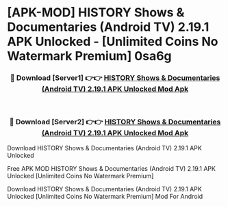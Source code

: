# [APK-MOD] HISTORY  Shows & Documentaries (Android TV) 2.19.1 APK Unlocked - [Unlimited Coins No Watermark Premium] 0sa6g



<div align="center">
<h3>🔴 Download [Server1] 👉👉 <a href="https://momento.my/?title=HISTORY__Shows_&_Documentaries_(Android_TV)_2.19.1_APK_Unlocked">HISTORY  Shows & Documentaries (Android TV) 2.19.1 APK Unlocked Mod Apk</a></h3><br>

<h3>🔴 Download [Server2] 👉👉 <a href="https://momento.my/?title=HISTORY__Shows_&_Documentaries_(Android_TV)_2.19.1_APK_Unlocked">HISTORY  Shows & Documentaries (Android TV) 2.19.1 APK Unlocked Mod Apk</a></h3>
</div>



Download HISTORY  Shows & Documentaries (Android TV) 2.19.1 APK Unlocked 

Free APK MOD HISTORY  Shows & Documentaries (Android TV) 2.19.1 APK Unlocked [Unlimited Coins No Watermark Premium]

Download HISTORY  Shows & Documentaries (Android TV) 2.19.1 APK Unlocked [Unlimited Coins No Watermark Premium] Mod For Android
